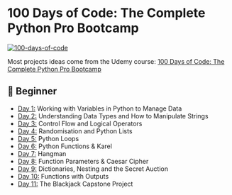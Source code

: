 100 Days of Code: The Complete Python Pro Bootcamp
==================================================

[![100-days-of-code](https://user-images.githubusercontent.com/98851253/155425637-9ac7250e-52a3-429a-a679-ac619f5ff6ea.gif)](https://user-images.githubusercontent.com/98851253/155425637-9ac7250e-52a3-429a-a679-ac619f5ff6ea.gif)

Most projects ideas come from the Udemy course: [100 Days of Code: The Complete Python Pro Bootcamp](https://www.udemy.com/course/100-days-of-code/)

[](https://github.com/phillipai/100-days-of-code-python#-beginner)🔰 Beginner
-----------------------------------------------------------------------------

-   [Day 1:](https://github.com/adabarbulescu/100-days-of-code-python/tree/main/day%201) Working with Variables in Python to Manage Data
-   [Day 2:](https://github.com/adabarbulescu/100-days-of-code-python/tree/main/day%202) Understanding Data Types and How to Manipulate Strings
-   [Day 3:](https://github.com/adabarbulescu/100-days-of-code-python/tree/main/day%203) Control Flow and Logical Operators
-   [Day 4:](https://github.com/adabarbulescu/100-days-of-code-python/tree/main/day%204) Randomisation and Python Lists
-   [Day 5:](https://github.com/adabarbulescu/100-days-of-code-python/tree/main/day%205) Python Loops
-   [Day 6:](https://github.com/adabarbulescu/100-days-of-code-python/tree/main/day%206) Python Functions & Karel
-   [Day 7:](https://github.com/adabarbulescu/100-days-of-code-python/tree/main/day%207) Hangman
-   [Day 8:](https://github.com/adabarbulescu/100-days-of-code-python/tree/main/day%208) Function Parameters & Caesar Cipher
-   [Day 9:](https://github.com/adabarbulescu/100-days-of-code-python/tree/main/day%209) Dictionaries, Nesting and the Secret Auction
-   [Day 10:](https://github.com/adabarbulescu/100-days-of-code-python/tree/main/day%2010) Functions with Outputs
-   [Day 11:](https://github.com/adabarbulescu/100-days-of-code-python/tree/main/day%2011) The Blackjack Capstone Project
<!---
-   [Day 12:](https://github.com/phillipai/100-days-of-code-python/tree/main/day12) Scope & Number Guessing Game
-   [Day 13:](https://github.com/phillipai/100-days-of-code-python/tree/main/day13) Debugging: How to Find and Fix Errors in your Code
-   [Day 14:](https://github.com/phillipai/100-days-of-code-python/tree/main/day14) Higher Lower Game Project

[](https://github.com/phillipai/100-days-of-code-python#-intermediate)📚 Intermediate
-------------------------------------------------------------------------------------

-   [Day 15:](https://github.com/phillipai/100-days-of-code-python/tree/main/day15) Local Development Environment Setup & the Coffee Machine
-   [Day 16:](https://github.com/phillipai/100-days-of-code-python/tree/main/day16) Object Oriented Programming (OOP)
-   [Day 17:](https://github.com/phillipai/100-days-of-code-python/tree/main/day17) The Quiz Project & The Benefits of OOP
-   [Day 18:](https://github.com/phillipai/100-days-of-code-python/tree/main/day18) Turtle & the Graphical User Interface (GUI)
-   [Day 19:](https://github.com/phillipai/100-days-of-code-python/tree/main/day19) Instances, State and Higher Order Functions
-   [Day 20:](https://github.com/phillipai/100-days-of-code-python/tree/main/day20) Build the Snake Game Part 1: Animation & Coordinates
-   [Day 21:](https://github.com/phillipai/100-days-of-code-python/tree/main/day21) Build the Snake Game Part 2: Inheritance & List Slicing
-   [Day 22:](https://github.com/phillipai/100-days-of-code-python/tree/main/day22) Build Pong: The Famous Arcade Game
-   [Day 23:](https://github.com/phillipai/100-days-of-code-python/tree/main/day23) The Turtle Crossing Capstone Project
-   [Day 24:](https://github.com/phillipai/100-days-of-code-python/tree/main/day24) Files, Directories and Paths
-   [Day 25:](https://github.com/phillipai/100-days-of-code-python/tree/main/day25) Working with CSV Data and the Pandas Library
-   [Day 26:](https://github.com/phillipai/100-days-of-code-python/tree/main/day26) List Comprehension and the Nato Alphabet
-   [Day 27:](https://github.com/phillipai/100-days-of-code-python/tree/main/day27) Tkinter, *args, **kwargs and Creating GUI Programs
-   [Day 28:](https://github.com/phillipai/100-days-of-code-python/tree/main/day28) Tkinter, Dynamic Typing and the Pomodoro GUI Application
-   [Day 29:](https://github.com/phillipai/100-days-of-code-python/tree/main/day29) Building a Password Manager GUI App with Tkinter
-   [Day 30:](https://github.com/phillipai/100-days-of-code-python/tree/main/day30) Errors, Exceptions and JSON Data: Improving the Password Manager
-   [Day 31:](https://github.com/phillipai/100-days-of-code-python/tree/main/day31) Flash Card App Capstone Project

[](https://github.com/phillipai/100-days-of-code-python#-intermediate-1)👨‍💻 Intermediate+
-------------------------------------------------------------------------------------------

-   [Day 32:](https://github.com/phillipai/100-days-of-code-python/tree/main/day32) Send Email (smtplib) & Manage Dates (datetime) - Automated Birthday Wisher
-   [Day 33:](https://github.com/phillipai/100-days-of-code-python/tree/main/day33) API Endpoints & API Parameters - ISS Overhead Notifier
-   [Day 34:](https://github.com/phillipai/100-days-of-code-python/tree/main/day34) API Practice - Creating a GUI Quiz App
-   [Day 35:](https://github.com/phillipai/100-days-of-code-python/tree/main/day35) Keys, Authentication & Environment Variables - Telegram Rain Notifier
-   [Day 36:](https://github.com/phillipai/100-days-of-code-python/tree/main/day36) Stock Trading News Alert Project
-   [Day 37:](https://github.com/phillipai/100-days-of-code-python/tree/main/day37) Habit Tracking Project: API Post Requests & Headers
-   [Day 38:](https://github.com/phillipai/100-days-of-code-python/tree/main/day38) Workout Tracking Using Google Sheets
-   [Day 39:](https://github.com/phillipai/100-days-of-code-python/tree/main/day39) Capstone Part 1: Flight Deal Finder
-   [Day 40:](https://github.com/phillipai/100-days-of-code-python/tree/main/day40) Capstone Part 2: Flight Club
-   [Day 41:](https://github.com/phillipai/100-days-of-code-python/tree/main/day41) Introduction to HTML
-   [Day 42:](https://github.com/phillipai/100-days-of-code-python/tree/main/day42) Intermediate HTML
-   [Day 43:](https://github.com/phillipai/100-days-of-code-python/tree/main/day43) Introduction to CSS
-   [Day 44:](https://github.com/phillipai/100-days-of-code-python/tree/main/day44) Intermediate CSS
-   [Day 45:](https://github.com/phillipai/100-days-of-code-python/tree/main/day45) Web Scraping with Beautiful Soup
-   [Day 46:](https://github.com/phillipai/100-days-of-code-python/tree/main/day46) Create a Spotify Playlist Using The Musical Time Machine
-   [Day 47:](https://github.com/phillipai/100-days-of-code-python/tree/main/day47) Create an Automated Amazon Price Tracker
-   [Day 48:](https://github.com/phillipai/100-days-of-code-python/tree/main/day48) Selenium Webdriver Browser and Game Playing Bot
-   [Day 49:](https://github.com/phillipai/100-days-of-code-python/tree/main/day49) Automating Job Applications on LinkedIn
-   [Day 50:](https://github.com/phillipai/100-days-of-code-python/tree/main/day50) Auto Tinder Swiping Bot
-   [Day 51:](https://github.com/phillipai/100-days-of-code-python/tree/main/day51) Internet Speed Twitter Complaint Bot
-   [Day 52:](https://github.com/phillipai/100-days-of-code-python/tree/main/day52) Instagram Follower Bot
-   [Day 53:](https://github.com/phillipai/100-days-of-code-python/tree/main/day53) Web Scraping Capstone - Data Entry Job Automation
-   [Day 54:](https://github.com/phillipai/100-days-of-code-python/tree/main/day54) Introduction to Web Development with Flask
-   [Day 55:](https://github.com/phillipai/100-days-of-code-python/tree/main/day55) HTML & URL Parsing in Flask and the Higher Lower Game
-   [Day 56:](https://github.com/phillipai/100-days-of-code-python/tree/main/day56) Rendering HTML/Static Files and Using Website Templates
-   [Day 57:](https://github.com/phillipai/100-days-of-code-python/tree/main/day57) Templating with Jinja in Flask Applications
-   [Day 58:](https://github.com/phillipai/100-days-of-code-python/tree/main/day58) Web Foundation Boostrap

[](https://github.com/phillipai/100-days-of-code-python#-advanced)🏆 Advanced
-----------------------------------------------------------------------------

-   [Day 59:](https://github.com/phillipai/100-days-of-code-python/tree/main/day59) Blog Capstone Project Part 2 - Adding Styling
-   [Day 60:](https://github.com/phillipai/100-days-of-code-python/tree/main/day60) Make POST Requests with Flask and HTML Forms
-   [Day 61:](https://github.com/phillipai/100-days-of-code-python/tree/main/day61) Building Advanced Forms with Flask-WTForms
-   [Day 62:](https://github.com/phillipai/100-days-of-code-python/tree/main/day62) Flask, WTForms, Bootstrap, and CSV - Coffee & Wifi Project
-   [Day 63:](https://github.com/phillipai/100-days-of-code-python/tree/main/day63) Databases and with SQLite and SQLAlchemy
-   [Day 64:](https://github.com/phillipai/100-days-of-code-python/tree/main/day64) My Top 10 Movies Website
-   [Day 65:](https://github.com/phillipai/100-days-of-code-python/tree/main/day65) How to Create a Website That People Will Love
-   [Day 66:](https://github.com/phillipai/100-days-of-code-python/tree/main/day66) Building Your Own API with RESTful Routing
-   [Day 67:](https://github.com/phillipai/100-days-of-code-python/tree/main/day67) Blog Capstone Project Part 3 - RESTful Routing
-   [Day 68:](https://github.com/phillipai/100-days-of-code-python/tree/main/day68) Authentication with Flask
-   [Day 69:](https://github.com/phillipai/100-days-of-code-python/tree/main/day69) Blog Capstone Project Part 4 - Adding Users
-   [Day 70:](https://github.com/phillipai/100-days-of-code-python/tree/main/day70) Deploying Your Web Application with Heroku
-   [Day 71:](https://github.com/phillipai/100-days-of-code-python/tree/main/day71) Data Exploration with Pandas: College Major vs. Your Salary
-   [Day 72:](https://github.com/phillipai/100-days-of-code-python/tree/main/day72) Data Visualisation with Matplotlib: Programming Languages
-   [Day 73:](https://github.com/phillipai/100-days-of-code-python/tree/main/day73) Aggregate & Marge Data with Pandas: Analyse the Lego Dataset
-   [Day 74:](https://github.com/phillipai/100-days-of-code-python/tree/main/day74) Google Trends Data: Resampling and Visualising Time Series
-   [Day 75:](https://github.com/phillipai/100-days-of-code-python/tree/main/day75) Beautiful Plotly Charts & Analysing the Android App Store
-   [Day 76:](https://github.com/phillipai/100-days-of-code-python/tree/main/day76) Computation with NumPy and N-Dimensional Arrays
-   [Day 77:](https://github.com/phillipai/100-days-of-code-python/tree/main/day77) Linear Regression and Data Visualisation with Seaborn
-   [Day 78:](https://github.com/phillipai/100-days-of-code-python/tree/main/day78) Analysing the Nobel Prize with Plotly, Matplotlib & Seaborn
-   [Day 79:](https://github.com/phillipai/100-days-of-code-python/tree/main/day79) The Tragic Discovery of Handwashing: t-Tests & Distributions
-   [Day 80:](https://github.com/phillipai/100-days-of-code-python/tree/main/day80) Capstone Project - Predict House Prices

[](https://github.com/phillipai/100-days-of-code-python#-professional-portfolio-projects)⚔ Professional Portfolio Projects
--------------------------------------------------------------------------------------------------------------------------

-   [Day 81:](https://github.com/phillipai/100-days-of-code-python/tree/main/day81) Text to Morse Code Converter
-   [Day 82:](https://github.com/phillipai/100-days-of-code-python/tree/main/day82) Portfolio Website
-   [Day 83:](https://github.com/phillipai/100-days-of-code-python/tree/main/day83) Tic Tac Toe
-   [Day 84:](https://github.com/phillipai/100-days-of-code-python/tree/main/day84) Image Watermarking Desktop App
-   [Day 85:](https://github.com/phillipai/100-days-of-code-python/tree/main/day85) Typing Speed Test App
-   [Day 86:](https://github.com/phillipai/100-days-of-code-python/tree/main/day86) Breakout: The Famous Arcade Game
-   [Day 87:](https://github.com/phillipai/100-days-of-code-python/tree/main/day87) Cafe and Wifi Website
-   [Day 88:](https://github.com/phillipai/100-days-of-code-python/tree/main/day88) To Do Agenda App
-   [Day 89:](https://github.com/phillipai/100-days-of-code-python/tree/main/day89) Disappearing Text Writing App
-   [Day 90:](https://github.com/phillipai/100-days-of-code-python/tree/main/day90) Convert PDF to Audiobook
-   [Day 91:](https://github.com/phillipai/100-days-of-code-python/tree/main/day91) Image to Color List
-   [Day 92:](https://github.com/phillipai/100-days-of-code-python/tree/main/day92) Amazon Canada Web Scraper
-   [Day 93:](https://github.com/phillipai/100-days-of-code-python/tree/main/day93) Google Dinosaur Game Bot
-   [Day 94:](https://github.com/phillipai/100-days-of-code-python/tree/main/day94) Space Invaders
-   [Day 95:](https://github.com/phillipai/100-days-of-code-python/tree/main/day95) Custom API
-   [Day 96:](https://github.com/phillipai/100-days-of-code-python/tree/main/day96) An Online Shop
-   [Day 97:](https://github.com/phillipai/100-days-of-code-python/tree/main/day97) Percentage Calculator
-   [Day 98:](https://github.com/phillipai/100-days-of-code-python/tree/main/day98) Analyzing and Visualizing the Space Race
-   [Day 99:](https://github.com/phillipai/100-days-of-code-python/tree/main/day99) Analyzing Deaths Involving Police in the United States
-   [Day 100:](https://github.com/phillipai/100-days-of-code-python/tree/main/day100) Predicting Earnings using Multivariable Regression

[](https://github.com/phillipai/100-days-of-code-python#-tools-and-technologies-covered)⚙ Tools and Technologies Covered
------------------------------------------------------------------------------------------------------------------------

-   Python 3
-   PyCharm, Jupyter Notebook, Google Colab
-   Python Scripting and Automation
-   Python Game Development
-   Web Scraping
-   Beautiful Soup
-   Selenium Web Driver
-   Request
-   WTForms
-   Data Science
-   Pandas
-   NumPy
-   Matplotlib
-   Plotly
-   Scikit learn
-   Seaborn
-   Turtle
-   Python GUI Desktop App Development
-   Tkinter
-   Front-End Web Development
-   HTML 5
-   CSS 3
-   Bootstrap 4
-   Bash Command Line
-   Git, GitHub and Version Control
-   Backend Web Development
-   Flask
-   REST
-   APIs
-   Databases
-   SQL
-   SQLite
-   PostgreSQL
-   Authentication
-   Web Design
-   Deployment with GitHub Pages, Heroku and GUnicorn


[![gif](https://camo.githubusercontent.com/ed4e8d44646329460556733f9d9ebd6c831b9d7df924ddd01d205661e9f34b7b/68747470733a2f2f6d656469612e67697068792e636f6d2f6d656469612f6b5056546269544f52496f70792f67697068792e676966)](https://camo.githubusercontent.com/ed4e8d44646329460556733f9d9ebd6c831b9d7df924ddd01d205661e9f34b7b/68747470733a2f2f6d656469612e67697068792e636f6d2f6d656469612f6b5056546269544f52496f70792f67697068792e676966)

[](https://github.com/lenargasimov/100-days-of-python#100-days-of-python----------------)100 Days of Python 🐍 [![Tweet](https://camo.githubusercontent.com/90bc908826728c0e4261acfff5619fd732c7be2b2a00624fce6363c9a3623c90/68747470733a2f2f696d672e736869656c64732e696f2f747769747465722f75726c2f687474702f736869656c64732e696f2e7376673f7374796c653d736f6369616c)](https://twitter.com/intent/tweet?&url=https://github.com/lenargasimov/100-days-of-python&via=lenargasimov&hashtags=html,css,bootstrap,js,python,flask,100daysofcode,developers)
=====================================================================================================================================================================================================================================================================================================================================================================================================================================================================================================================================================

[![GitHub last commit](https://camo.githubusercontent.com/4fc9f1ba4d0f2313f765dd4186874c6242972f39a3485bbaefcd830c3902e7dd/68747470733a2f2f696d672e736869656c64732e696f2f6769746875622f6c6173742d636f6d6d69742f6c656e6172676173696d6f762f3130302d646179732d6f662d707974686f6e3f7374796c653d706c6173746963)](https://camo.githubusercontent.com/4fc9f1ba4d0f2313f765dd4186874c6242972f39a3485bbaefcd830c3902e7dd/68747470733a2f2f696d672e736869656c64732e696f2f6769746875622f6c6173742d636f6d6d69742f6c656e6172676173696d6f762f3130302d646179732d6f662d707974686f6e3f7374796c653d706c6173746963) [![](https://camo.githubusercontent.com/644cd82a2156221fa08bc5796861ddd72487dc82321724b1cd7ebb7676752cce/68747470733a2f2f696d672e736869656c64732e696f2f6769746875622f666f726b732f6c656e6172676173696d6f762f3130302d646179732d6f662d707974686f6e2e737667)](https://camo.githubusercontent.com/644cd82a2156221fa08bc5796861ddd72487dc82321724b1cd7ebb7676752cce/68747470733a2f2f696d672e736869656c64732e696f2f6769746875622f666f726b732f6c656e6172676173696d6f762f3130302d646179732d6f662d707974686f6e2e737667) [![](https://camo.githubusercontent.com/6a075d4aed583591c69f29c8caf12bc0abc9664e488d51307b1b2925d49e0eed/68747470733a2f2f696d672e736869656c64732e696f2f6769746875622f73746172732f6c656e6172676173696d6f762f3130302d646179732d6f662d707974686f6e2e737667)](https://camo.githubusercontent.com/6a075d4aed583591c69f29c8caf12bc0abc9664e488d51307b1b2925d49e0eed/68747470733a2f2f696d672e736869656c64732e696f2f6769746875622f73746172732f6c656e6172676173696d6f762f3130302d646179732d6f662d707974686f6e2e737667)

I'm completed in "100 Days of Code - The Complete Python Pro Bootcamp for 2021" course from Udemy. Since my goal is to master Python, I chose to take this course in the hope it would provide more structure and better guidance than I was getting while "self-learning". While taking part in this course, I have been taking notes and what-not and attempting all of the course projects to the best of my abilities. I'll be using this repo as a way for myself to access them as, if and when I need them. 100 projects in 100 days. All the personal projects for Great professor and great course, really recommend it: [100 Days of Code - The Complete Python Pro Bootcamp for 2021](https://www.udemy.com/course/100-days-of-code).

[![wallpaper](https://github.com/lenargasimov/100-days-of-python/raw/main/wallpaper.png)](https://github.com/lenargasimov/100-days-of-python/blob/main/wallpaper.png)
-->
